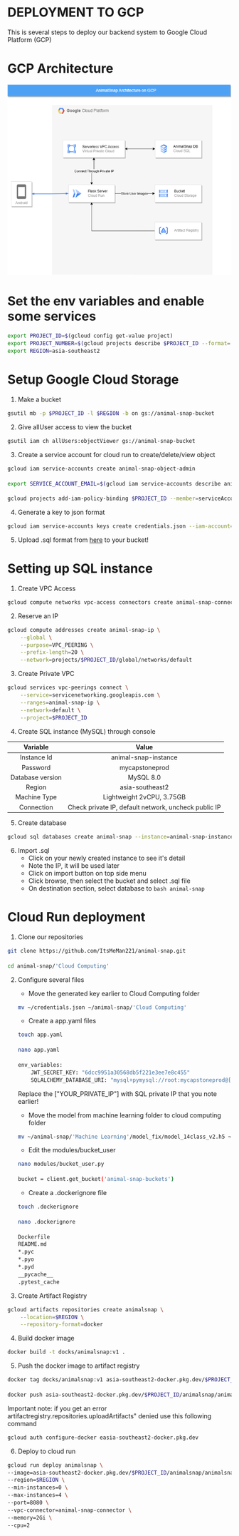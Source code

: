 # DEPLOYMENT TO GCP

This is several steps to deploy our backend system to Google Cloud Platform (GCP)

# GCP Architecture
<img src="https://github.com/ItsMeMan221/animal-snap/blob/main/docs/architecture.png" alt="GCP Architecture">


# Set the env variables and enable some services

```bash
export PROJECT_ID=$(gcloud config get-value project)
export PROJECT_NUMBER=$(gcloud projects describe $PROJECT_ID --format='value(projectNumber)')
export REGION=asia-southeast2
```


# Setup Google Cloud Storage

1. Make a bucket
```bash
gsutil mb -p $PROJECT_ID -l $REGION -b on gs://animal-snap-bucket
```
2. Give allUser access to view the bucket
```bash
gsutil iam ch allUsers:objectViewer gs://animal-snap-bucket
```
3. Create a service account for cloud run to create/delete/view object
```bash
gcloud iam service-accounts create animal-snap-object-admin

export SERVICE_ACCOUNT_EMAIL=$(gcloud iam service-accounts describe animal-snap-object-admin@$PROJECT_ID.iam.gserviceaccount.com --format='value(email)')

gcloud projects add-iam-policy-binding $PROJECT_ID --member=serviceAccount:$SERVICE_ACCOUNT_EMAIL --role=roles/storage.admin

```
4. Generate a key to json format

```bash
gcloud iam service-accounts keys create credentials.json --iam-account=$SERVICE_ACCOUNT_EMAIL
```
5. Upload .sql format from <a href="https://github.com/ItsMeMan221/animal-snap/blob/main/docs/animal-snap.sql">here</a> to your bucket!


# Setting up SQL instance

1. Create VPC Access
```bash
gcloud compute networks vpc-access connectors create animal-snap-connector --region=$REGION --network=default --range=10.8.0.0/28 --min-instances=2 --max-instances=3 --machine-type=f1-micro
```
2. Reserve an IP
```bash
gcloud compute addresses create animal-snap-ip \
    --global \
    --purpose=VPC_PEERING \
    --prefix-length=20 \
    --network=projects/$PROJECT_ID/global/networks/default
```

3. Create Private VPC
```bash
gcloud services vpc-peerings connect \
    --service=servicenetworking.googleapis.com \
    --ranges=animal-snap-ip \
    --network=default \
    --project=$PROJECT_ID
```

4. Create SQL instance (MySQL) through console

| Variable         | Value                                                |
| :---------------:| :---------------------------------------------------:|
| Instance Id      | animal-snap-instance                                 |
| Password         | mycapstoneprod                                       |
| Database version | MySQL 8.0                                            |
| Region           | asia-southeast2                                      |
| Machine Type     | Lightweight 2vCPU, 3.75GB                            |
| Connection       | Check private IP, default network, uncheck public IP |

5. Create database
```bash
gcloud sql databases create animal-snap --instance=animal-snap-instance
```

6. Import .sql
    - Click on your newly created instance to see it's detail
    - Note the IP, it will be used later
    - Click on import button on top side menu 
    - Click browse, then select the bucket and select .sql file
    - On destination section, select database to ```bash animal-snap ```

# Cloud Run deployment

1. Clone our repositories 
``` bash 
git clone https://github.com/ItsMeMan221/animal-snap.git

cd animal-snap/'Cloud Computing'
```

2. Configure several files
    - Move the generated key earlier to Cloud Computing folder
    ```bash 
    mv ~/credentials.json ~/animal-snap/'Cloud Computing'
    ```
    - Create a app.yaml files
    ```bash
    touch app.yaml

    nano app.yaml

    env_variables:
        JWT_SECRET_KEY: "6dcc9951a30568db5f221e3ee7e8c455"
        SQLALCHEMY_DATABASE_URI: "mysql+pymysql://root:mycapstoneprod@["YOUR_PRIVATE_IP"]/animal-snap"
    ```
    Replace the ["YOUR_PRIVATE_IP"] with SQL private IP that you note earlier!

    - Move the model from machine learning folder to cloud computing folder
    ```bash
    mv ~/animal-snap/'Machine Learning'/model_fix/model_14class_v2.h5 ~/animal-snap/'Cloud Computing'/model.h5
    ```
    - Edit the modules/bucket_user
    ```bash
    nano modules/bucket_user.py

    bucket = client.get_bucket('animal-snap-buckets')
    ```
    - Create a .dockerignore file
    ```bash
    touch .dockerignore

    nano .dockerignore

    Dockerfile
    README.md
    *.pyc
    *.pyo
    *.pyd
    __pycache__
    .pytest_cache
    ```
3. Create Artifact Registry
```bash
gcloud artifacts repositories create animalsnap \
    --location=$REGION \
    --repository-format=docker
```
4. Build docker image
```bash
docker build -t docks/animalsnap:v1 .
```
5. Push the docker image to artifact registry
```bash
docker tag docks/animalsnap:v1 asia-southeast2-docker.pkg.dev/$PROJECT_ID/animalsnap/animalsnap:v1

docker push asia-southeast2-docker.pkg.dev/$PROJECT_ID/animalsnap/animalsnap:v1
```
Important note: if you get an error artifactregistry.repositories.uploadArtifacts" denied use this following command

```bash
gcloud auth configure-docker easia-southeast2-docker.pkg.dev
```

6. Deploy to cloud run
```bash
gcloud run deploy animalsnap \
--image=asia-southeast2-docker.pkg.dev/$PROJECT_ID/animalsnap/animalsnap:v1 \
--region=$REGION \
--min-instances=0 \
--max-instances=4 \
--port=8080 \
--vpc-connector=animal-snap-connector \
--memory=2Gi \
--cpu=2
```